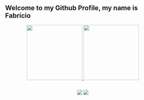 ## Welcome to my Github Profile, my name is Fabrício

<div align="center">
  <a href="https://github.com/Faranha300">
  <img height="180em" src="https://github-readme-stats-faranha300.vercel.app/api?username=Faranha300&show_icons=true&theme=dark&include_all_commits=true&count_private=false"/>
  <img height="180em" src="https://github-readme-stats-faranha300.vercel.app/api/top-langs/?username=Faranha300&layout=compact&langs_count=6&theme=dark"/>
</div>

##

<div align="center"> 
  <a href = "mailto:fabricioaranha1@gmail.com"><img src="https://img.shields.io/badge/-Gmail-%23333?style=for-the-badge&logo=gmail&logoColor=white" target="_blank"></a>
  <a href = "https://www.linkedin.com/in/faranha" target="_blank"><img src="https://img.shields.io/badge/-LinkedIn-%230077B5?style=for-the-badge&logo=linkedin&logoColor=white" target="_blank"></a> 
 </div>
